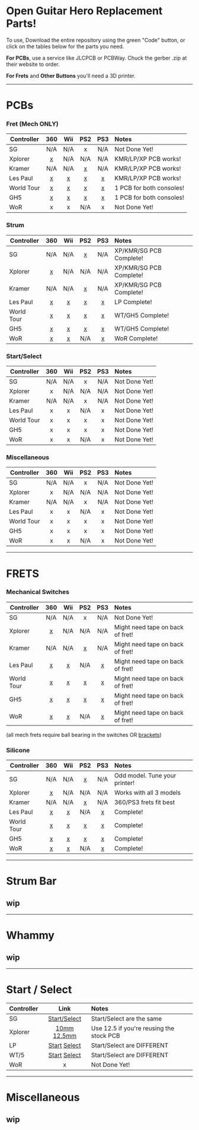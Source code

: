 # Open Guitar Hero Replacement Parts!


To use, Download the entire repository using the green "Code" button, or click on the  tables below for the parts you need.

**For PCBs**, use a service like JLCPCB or PCBWay. Chuck the gerber .zip at their website to order.

**For Frets** and **Other Buttons** you'll need a 3D printer.

-------------------------------------------------------------
# PCBs

### Fret (Mech ONLY)
|**Controller**  | **360** | **Wii** | **PS2** | **PS3** | **Notes**        |
| ---------- |:---:|:---:|:---:|:---:|:-------------|
| SG         | N/A | N/A | x   | N/A | Not Done Yet!|
| Xplorer    | [x](https://github.com/Pixelholic/OGHRP/blob/main/pcb/Fret%20(Mech)/Gerber_Fret%20(KMR_LP_XP)%206pin.zip)  | N/A | N/A | N/A | KMR/LP/XP PCB works!|
| Kramer     | N/A | N/A |  [x](https://github.com/Pixelholic/OGHRP/blob/main/pcb/Fret%20(Mech)/Gerber_Fret%20(KMR_LP_XP)%206pin.zip)  | N/A | KMR/LP/XP PCB works!|
| Les Paul   | [x](https://github.com/Pixelholic/OGHRP/blob/main/pcb/Fret%20(Mech)/Gerber_Fret%20(KMR_LP_XP)%206pin.zip)  | [x](https://github.com/Pixelholic/OGHRP/blob/main/pcb/Fret%20(Mech)/Gerber_Fret%20(KMR_LP_XP)%206pin.zip)  | [x](https://github.com/Pixelholic/OGHRP/blob/main/pcb/Fret%20(Mech)/Gerber_Fret%20(KMR_LP_XP)%206pin.zip) |  [x](https://github.com/Pixelholic/OGHRP/blob/main/pcb/Fret%20(Mech)/Gerber_Fret%20(KMR_LP_XP)%206pin.zip)  | KMR/LP/XP PCB works!|
| World Tour |  [x](https://github.com/Pixelholic/OGHRP/blob/main/pcb/Fret%20(Mech)/Gerber_Fret%20(WT_5)%206pin.zip)  |  [x](https://github.com/Pixelholic/OGHRP/blob/main/pcb/Fret%20(Mech)/Gerber_Fret%20(WT_5)%206pin.zip)  |  [x](https://github.com/Pixelholic/OGHRP/blob/main/pcb/Fret%20(Mech)/Gerber_Fret%20(WT_5)%206pin.zip)  |  [x](https://github.com/Pixelholic/OGHRP/blob/main/pcb/Fret%20(Mech)/Gerber_Fret%20(WT_5)%206pin.zip)  | 1 PCB for both consoles!|
| GH5        |  [x](https://github.com/Pixelholic/OGHRP/blob/main/pcb/Fret%20(Mech)/Gerber_Fret%20(WT_5)%206pin.zip)  |  [x](https://github.com/Pixelholic/OGHRP/blob/main/pcb/Fret%20(Mech)/Gerber_Fret%20(WT_5)%206pin.zip)  |  [x](https://github.com/Pixelholic/OGHRP/blob/main/pcb/Fret%20(Mech)/Gerber_Fret%20(WT_5)%206pin.zip)  |  [x](https://github.com/Pixelholic/OGHRP/blob/main/pcb/Fret%20(Mech)/Gerber_Fret%20(WT_5)%206pin.zip) | 1 PCB for both consoles!|
| WoR        |  x  |  x  | N/A |  x  | Not Done Yet!|


### Strum

|**Controller**  | **360** | **Wii** | **PS2** | **PS3** | **Notes**        |
| ---------- |:---:|:---:|:---:|:---:|:-------------|
| SG         | N/A | N/A | [x](https://github.com/Pixelholic/OGHRP/blob/main/pcb/Strum/Gerber_XP_KRMR_SG_2022-09-18.zip)   | N/A | XP/KMR/SG PCB Complete!|
| Xplorer    |  [x](https://github.com/Pixelholic/OGHRP/blob/main/pcb/Strum/Gerber_XP_KRMR_SG_2022-09-18.zip)  | N/A | N/A | N/A | XP/KMR/SG PCB Complete!|
| Kramer     | N/A | N/A |  [x](https://github.com/Pixelholic/OGHRP/blob/main/pcb/Strum/Gerber_XP_KRMR_SG_2022-09-18.zip)  | N/A | XP/KMR/SG PCB Complete!|
| Les Paul   |  [x](https://github.com/Pixelholic/OGHRP/blob/main/pcb/Strum/Gerber_LP_2022-09-18.zip)  |  [x](https://github.com/Pixelholic/OGHRP/blob/main/pcb/Strum/Gerber_LP_2022-09-18.zip)  | [x](https://github.com/Pixelholic/OGHRP/blob/main/pcb/Strum/Gerber_LP_2022-09-18.zip) |  [x](https://github.com/Pixelholic/OGHRP/blob/main/pcb/Strum/Gerber_LP_2022-09-18.zip)  | LP Complete!|
| World Tour |  [x](https://github.com/Pixelholic/OGHRP/blob/main/pcb/Strum/Gerber_WT_GH5_2023-08-10.zip)  |  [x](https://github.com/Pixelholic/OGHRP/blob/main/pcb/Strum/Gerber_WT_GH5_2023-08-10.zip)  |  [x](https://github.com/Pixelholic/OGHRP/blob/main/pcb/Strum/Gerber_WT_GH5_2023-08-10.zip)  |  [x](https://github.com/Pixelholic/OGHRP/blob/main/pcb/Strum/Gerber_WT_GH5_2023-08-10.zip)  | WT/GH5 Complete!|
| GH5        |  [x](https://github.com/Pixelholic/OGHRP/blob/main/pcb/Strum/Gerber_WT_GH5_2023-08-10.zip)  |  [x](https://github.com/Pixelholic/OGHRP/blob/main/pcb/Strum/Gerber_WT_GH5_2023-08-10.zip)  |  [x](https://github.com/Pixelholic/OGHRP/blob/main/pcb/Strum/Gerber_WT_GH5_2023-08-10.zip)  |  [x](https://github.com/Pixelholic/OGHRP/blob/main/pcb/Strum/Gerber_WT_GH5_2023-08-10.zip)  | WT/GH5 Complete!|
| WoR        |  [x](https://github.com/Pixelholic/OGHRP/blob/main/pcb/Strum/Gerber_WOR_2023-08-10.zip)  |  [x](https://github.com/Pixelholic/OGHRP/blob/main/pcb/Strum/Gerber_WOR_2023-08-10.zip)  | N/A |  [x](https://github.com/Pixelholic/OGHRP/blob/main/pcb/Strum/Gerber_WOR_2023-08-10.zip)  | WoR Complete!|

### Start/Select
|**Controller**  | **360** | **Wii** | **PS2** | **PS3** | **Notes**        |
| ---------- |:---:|:---:|:---:|:---:|:-------------|
| SG         | N/A | N/A | x   | N/A | Not Done Yet!|
| Xplorer    |  x  | N/A | N/A | N/A | Not Done Yet!|
| Kramer     | N/A | N/A |  x  | N/A | Not Done Yet!|
| Les Paul   |  x  |  x  | N/A |  x  | Not Done Yet!|
| World Tour |  x  |  x  |  x  |  x  | Not Done Yet!|
| GH5        |  x  |  x  |  x  |  x  | Not Done Yet!|
| WoR        |  x  |  x  | N/A |  x  | Not Done Yet!|


### Miscellaneous
|**Controller**  | **360** | **Wii** | **PS2** | **PS3** | **Notes**        |
| ---------- |:---:|:---:|:---:|:---:|:-------------|
| SG         | N/A | N/A | x   | N/A | Not Done Yet!|
| Xplorer    |  x  | N/A | N/A | N/A | Not Done Yet!|
| Kramer     | N/A | N/A |  x  | N/A | Not Done Yet!|
| Les Paul   |  x  |  x  | N/A |  x  | Not Done Yet!|
| World Tour |  x  |  x  |  x  |  x  | Not Done Yet!|
| GH5        |  x  |  x  |  x  |  x  | Not Done Yet!|
| WoR        |  x  |  x  | N/A |  x  | Not Done Yet!|

--------------------

# FRETS

### Mechanical Switches 
|**Controller**  | **360** | **Wii** | **PS2** | **PS3** | **Notes**        |
| ---------- |:---:|:---:|:---:|:---:|:-------------|
| SG         | N/A | N/A | x   | N/A | Not Done Yet!|
| Xplorer    | [x](https://github.com/Pixelholic/OGHRP/blob/main/frets/mech/XP%2095065.stl) | N/A | N/A | N/A | Might need tape on back of fret! |
| Kramer     | N/A | N/A |  [x](https://github.com/Pixelholic/OGHRP/blob/main/frets/mech/Wii%20LP%20WT%205%20WOR.stl) | N/A | Might need tape on back of fret!|
| Les Paul   | [x](https://github.com/Pixelholic/OGHRP/blob/main/frets/mech/Xbox%20LP%20WT%205.stl) | [x](https://github.com/Pixelholic/OGHRP/blob/main/frets/mech/Wii%20LP%20WT%205%20WOR.stl) | N/A | [x](https://github.com/Pixelholic/OGHRP/blob/main/frets/mech/Wii%20LP%20WT%205%20WOR.stl) | Might need tape on back of fret!|
| World Tour | [x](https://github.com/Pixelholic/OGHRP/blob/main/frets/mech/Xbox%20LP%20WT%205.stl) | [x](https://github.com/Pixelholic/OGHRP/blob/main/frets/mech/Wii%20LP%20WT%205%20WOR.stl) | [x](https://github.com/Pixelholic/OGHRP/blob/main/frets/mech/Wii%20LP%20WT%205%20WOR.stl) | [x](https://github.com/Pixelholic/OGHRP/blob/main/frets/mech/Wii%20LP%20WT%205%20WOR.stl) | Might need tape on back of fret!|
| GH5        | [x](https://github.com/Pixelholic/OGHRP/blob/main/frets/mech/Xbox%20LP%20WT%205.stl) | [x](https://github.com/Pixelholic/OGHRP/blob/main/frets/mech/Wii%20LP%20WT%205%20WOR.stl) | [x](https://github.com/Pixelholic/OGHRP/blob/main/frets/mech/Wii%20LP%20WT%205%20WOR.stl) | [x](https://github.com/Pixelholic/OGHRP/blob/main/frets/mech/Wii%20LP%20WT%205%20WOR.stl) | Might need tape on back of fret!|
| WoR        | [x](https://github.com/Pixelholic/OGHRP/blob/main/frets/mech/Wii%20LP%20WT%205%20WOR.stl) | [x](https://github.com/Pixelholic/OGHRP/blob/main/frets/mech/Wii%20LP%20WT%205%20WOR.stl) | N/A | [x](https://github.com/Pixelholic/OGHRP/blob/main/frets/mech/Wii%20LP%20WT%205%20WOR.stl) | Might need tape on back of fret!|

(all mech frets require ball bearing in the switches OR [brackets](https://github.com/Pixelholic/switch-bracket))

### Silicone
|**Controller**  | **360** | **Wii** | **PS2** | **PS3** | **Notes**        |
| ---------- |:---:|:---:|:---:|:---:|:-------------|
| SG         | N/A | N/A |  [x](https://github.com/Pixelholic/OGHRP/blob/main/frets/silicone/SG%20Stock.stl)  | N/A | Odd model. Tune your printer!|
| Xplorer    |  [x](https://github.com/Pixelholic/OGHRP/blob/main/frets/silicone/Wii%20Stock.stl)  | N/A | N/A | N/A | Works with all 3 models|
| Kramer     | N/A | N/A |  [x](https://github.com/Pixelholic/OGHRP/blob/main/frets/silicone/360%20PS3%20Stock.stl)  | N/A | 360/PS3 frets fit best|
| Les Paul   |  [x](https://github.com/Pixelholic/OGHRP/blob/main/frets/silicone/360%20PS3%20Stock.stl)  |  [x](https://github.com/Pixelholic/OGHRP/blob/main/frets/silicone/Wii%20Stock.stl)  | N/A |  [x](https://github.com/Pixelholic/OGHRP/blob/main/frets/silicone/360%20PS3%20Stock.stl)  | Complete! |
| World Tour |  [x](https://github.com/Pixelholic/OGHRP/blob/main/frets/silicone/360%20PS3%20Stock.stl)  |  [x](https://github.com/Pixelholic/OGHRP/blob/main/frets/silicone/Wii%20Stock.stl)  |  [x](https://github.com/Pixelholic/OGHRP/blob/main/frets/silicone/360%20PS3%20Stock.stl)  |  [x](https://github.com/Pixelholic/OGHRP/blob/main/frets/silicone/360%20PS3%20Stock.stl)  | Complete!|
| GH5        |  [x](https://github.com/Pixelholic/OGHRP/blob/main/frets/silicone/360%20PS3%20Stock.stl)  |  [x](https://github.com/Pixelholic/OGHRP/blob/main/frets/silicone/Wii%20Stock.stl)  |   [x](https://github.com/Pixelholic/OGHRP/blob/main/frets/silicone/360%20PS3%20Stock.stl)  |  [x](https://github.com/Pixelholic/OGHRP/blob/main/frets/silicone/360%20PS3%20Stock.stl)  | Complete!|
| WoR        |  [x](https://github.com/Pixelholic/OGHRP/blob/main/frets/silicone/360%20PS3%20Stock.stl)  |  [x](https://github.com/Pixelholic/OGHRP/blob/main/frets/silicone/Wii%20Stock.stl)  | N/A |  [x](https://github.com/Pixelholic/OGHRP/blob/main/frets/silicone/360%20PS3%20Stock.stl)  | Complete!|

-----

# Strum Bar 
## wip

------

# Whammy
## wip
------

# Start / Select
|**Controller**  | Link | **Notes**        |
| ---------- |:---:|:-------------|
| SG | [Start/Select](https://github.com/Pixelholic/OGHRP/blob/main/Start%20Select/SG%20Start%20Select.stl)| Start/Select are the same|
| Xplorer |  [10mm](https://github.com/Pixelholic/OGHRP/blob/main/Start%20Select/XP%20Start%20Select.stl) [12.5mm](https://github.com/Pixelholic/OGHRP/blob/main/Start%20Select/XP%20Start%20Select%20(12.5mm).stl) | Use 12.5 if you're reusing the stock PCB|
| LP | [Start](https://github.com/Pixelholic/OGHRP/blob/main/Start%20Select/LP%20Start.stl) [Select](https://github.com/Pixelholic/OGHRP/blob/main/Start%20Select/LP%20Select.stl)| Start/Select are DIFFERENT|
| WT/5 | [Start](https://github.com/Pixelholic/OGHRP/blob/main/Start%20Select/WT-5%20Start.stl) [Select](https://github.com/Pixelholic/OGHRP/blob/main/Start%20Select/WT-5%20Select.stl)| Start/Select are DIFFERENT|
| WoR | x |Not Done Yet!|




-----

# Miscellaneous 
## wip